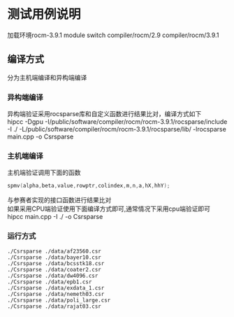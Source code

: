 # 测试用例说明
加载环境rocm-3.9.1
module switch compiler/rocm/2.9 compiler/rocm/3.9.1
## 编译方式    
分为主机端编译和异构端编译
### 异构端编译  
异构端验证采用rocsparse库和自定义函数进行结果比对，编译方式如下  
hipcc -Dgpu -I/public/software/compiler/rocm/rocm-3.9.1/rocsparse/include -I ./  -L/public/software/compiler/rocm/rocm-3.9.1/rocsparse/lib/ -lrocsparse main.cpp -o Csrsparse  

### 主机端编译 
主机端验证调用下面的函数
```c++
spmv(alpha,beta,value,rowptr,colindex,m,n,a,hX,hhY);
```  
与参赛者实现的接口函数进行结果比对   
如果采用CPU端验证使用下面编译方式即可,通常情况下采用cpu端验证即可  
hipcc main.cpp -I ./ -o Csrsparse   

### 运行方式     
```shell
./Csrsparse ./data/af23560.csr
./Csrsparse ./data/bayer10.csr
./Csrsparse ./data/bcsstk18.csr
./Csrsparse ./data/coater2.csr
./Csrsparse ./data/dw4096.csr
./Csrsparse ./data/epb1.csr
./Csrsparse ./data/exdata_1.csr
./Csrsparse ./data/nemeth03.csr
./Csrsparse ./data/poli_large.csr
./Csrsparse ./data/rajat03.csr
```




